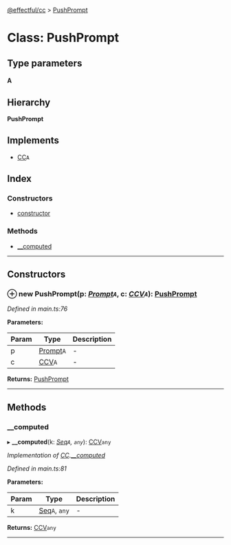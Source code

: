 [@effectful/cc](../README.md) > [PushPrompt](../classes/pushprompt.md)

# Class: PushPrompt

## Type parameters
#### A 
## Hierarchy

**PushPrompt**

## Implements

* [CC](../interfaces/cc.md)`A`

## Index

### Constructors

* [constructor](pushprompt.md#constructor)

### Methods

* [__computed](pushprompt.md#__computed)

---

## Constructors

<a id="constructor"></a>

### ⊕ **new PushPrompt**(p: *[Prompt](prompt.md)`A`*, c: *[CCV](../#ccv)`A`*): [PushPrompt](pushprompt.md)

*Defined in main.ts:76*

**Parameters:**

| Param | Type | Description |
| ------ | ------ | ------ |
| p | [Prompt](prompt.md)`A`   |  - |
| c | [CCV](../#ccv)`A`   |  - |

**Returns:** [PushPrompt](pushprompt.md)

---

## Methods

<a id="__computed"></a>

###  __computed

▸ **__computed**(k: *[Seq](../#seq)`A`, `any`*): [CCV](../#ccv)`any`

*Implementation of [CC](../interfaces/cc.md).[__computed](../interfaces/cc.md#__computed)*

*Defined in main.ts:81*

**Parameters:**

| Param | Type | Description |
| ------ | ------ | ------ |
| k | [Seq](../#seq)`A`, `any`   |  - |

**Returns:** [CCV](../#ccv)`any`

___

